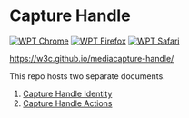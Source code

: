 
# Capture Handle 

[![WPT Chrome](https://wpt-badge.glitch.me/?product=chrome&prefix=/mediacapture-handle/)](https://wpt.fyi/results/mediacapture-handle)
[![WPT Firefox](https://wpt-badge.glitch.me/?product=firefox&prefix=/mediacapture-handle/)](https://wpt.fyi/results/mediacapture-handle)
[![WPT Safari](https://wpt-badge.glitch.me/?product=safari&prefix=/mediacapture-handle/)](https://wpt.fyi/results/mediacapture-handle)

https://w3c.github.io/mediacapture-handle/

This repo hosts two separate documents.
1. [Capture Handle Identity](https://github.com/w3c/mediacapture-handle/tree/main/identity)
2. [Capture Handle Actions](https://github.com/w3c/mediacapture-handle/tree/main/actions)
